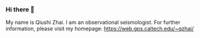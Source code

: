 ### Hi there 👋

My name is Qiushi Zhai. I am an observational seismologist. For further information, please visit my homepage: https://web.gps.caltech.edu/~qzhai/

